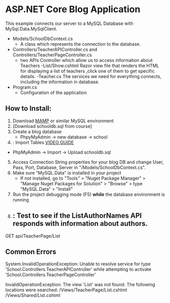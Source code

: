 # ASP.NET Core Blog Application
This example connects our server to a MySQL Database with MySql.Data.MySqlClient.
- Models/SchoolDbContext.cs
    - A class which represents the connection to the database. 
- Controllers/TeacherAPIController.cs and 
Controllers/TeacherPageController.cs
    - two APIs Controller which allow us to access information about Teachers
-List/Show.cshtml 
 Razor view file that renders the HTML for displaying a list of teachers ,click one of them to get specific details. 
-Teacher.cs
The services we need for everything connects, including the information in database.
- Program.cs
    - Configuration of the application
## How to Install:
1. Download [MAMP](https://www.mamp.info/en/downloads/) or similar MySQL environment
2. [Download schooldb.sql from course]
3. Create a blog database 
    - PhpyMyAdmin -> new database -> school
4. : Import Tables [VIDEO GUIDE](https://youtu.be/wWMcIza-k4s)
  - PhpMyAdmin -> Import -> Upload schooldb.sql
5. Access Connection String properties for your blog DB and change User, Pass, Port, Database, Server in "/Models/SchoolDbContext.cs".
6. Make sure "MySQL.Data" is installed in your project
    - If not installed, go to "Tools" > "Nuget Package Manager" > "Manage Nuget Packages for Solution" > "Browse" > type "MySQL.Data" > "Install"
7. Run the project debugging mode (F5) **while** the database environment is running
8. : Test to see if the ListAuthorNames API responds with information about authors.
    - 
GET api/TeacherPage/List 
   
## Common Errors
System.InvalidOperationException: Unable to resolve service for type 'School.Controllers.TeacherAPIController' while attempting to activate 'School.Controllers.TeacherPageController'

InvalidOperationException: The view 'List' was not found. The following locations were searched: /Views/TeacherPage/List.cshtml /Views/Shared/List.cshtml

